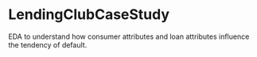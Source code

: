 # LendingClubCaseStudy
EDA to understand how consumer attributes and loan attributes influence the tendency of default.
